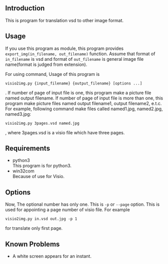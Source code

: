 ## Introduction
 This is program for translation vsd to other image format.

## Usage

 If you use this program as module, this program provides  `export_img(in_filename, out_filename)` function.
 Assume that format of `in_filename` is vsd and format of `out_filename` is general image file name(format is judged from extension).
 
 For using command, Usage of this program is
```
visio2img.py {input_filename} {output_filename} [options ...] 
```
.
If number of page of input file is one, this program make a picture file named output filename.
If number of page of input file is more than one, this program make picture files named output filename1, output filename2, e.t.c.
For example, following command make files called named1.jpg, named2.jpg, named3.jpg:

```
visio2img.py 3pages.vsd named.jpg
```
, where 3pages.vsd is a visio file which have three pages.

## Requirements

* python3 \
	This program is for python3.
* win32com \
	Because of use for Visio.
	
## Options

 Now, The optional number has only one.
This is `-p` or `--page` option.
This is used for appointing a page number of visio file. 
For example

```
visio2img.py in.vsd out.jpg -p 1
```

for translate only first page.

## Known Problems

* A white screen appears for an instant.